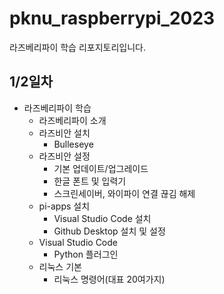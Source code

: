 # pknu_raspberrypi_2023
라즈베리파이 학습 리포지토리입니다.

## 1/2일차
- 라즈베리파이 학습
	- 라즈베리파이 소개
	- 라즈비안 설치
		- Bulleseye
	- 라즈비안 설정
		- 기본 업데이트/업그레이드
		- 한글 폰트 및 입력기
		- 스크린세이버, 와이파이 연결 끊김 해제
	- pi-apps 설치
		- Visual Studio Code 설치
		- Github Desktop 설치 및 설정
	- Visual Studio Code
		- Python 플러그인
	- 리눅스 기본
		- 리눅스 명령어(대표 20여가지)